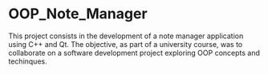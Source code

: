 # OOP_Note_Manager

This project consists in the development of a note manager application using C++ and Qt. The objective, as part of a university course, was to collaborate on a software development project exploring OOP concepts and techinques.
